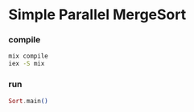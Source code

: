 # Simple Parallel MergeSort

### compile 

```bash
mix compile
iex -S mix
```

### run
```elixir
Sort.main()
```

